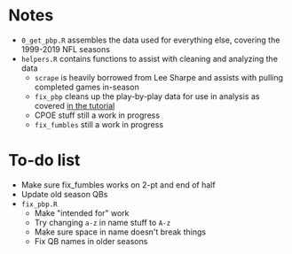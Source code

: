 # Notes

* `0_get_pbp.R` assembles the data used for everything else, covering the 1999-2019 NFL seasons
* `helpers.R` contains functions to assist with cleaning and analyzing the data
  * `scrape` is heavily borrowed from Lee Sharpe and assists with pulling completed games in-season
  * `fix_pbp` cleans up the play-by-play data for use in analysis as covered [in the tutorial](https://gist.github.com/guga31bb/5634562c5a2a7b1e9961ac9b6c568701)
  * CPOE stuff still a work in progress
  * `fix_fumbles` still a work in progress
  
# To-do list
* Make sure fix_fumbles works on 2-pt and end of half
* Update old season QBs
* `fix_pbp.R`
  * Make "intended for" work
  * Try changing `a-z` in name stuff to `A-z`
  * Make sure space in name doesn't break things
  * Fix QB names in older seasons
